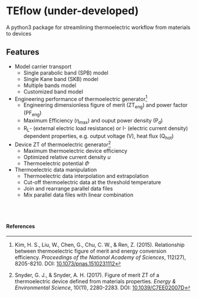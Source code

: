 # TEflow (under-developed)
A python3 package for streamlining thermoelectric workflow from materials to devices

## Features
- Model carrier transport
  - Single parabolic band (SPB) model
  - Single Kane band (SKB) model
  - Multiple bands model
  - Customized band model
- Engineering performance of thermoelectric generator[^1]
  - Engineering dimensionless figure of merit (ZT<sub>eng</sub>) and power factor (PF<sub>eng</sub>)
  - Maximum Efficiency (η<sub>max</sub>) and ouput power density (P<sub>d</sub>)
  - R<sub>L</sub>- (external electric load resistance) or I- (electric current density) dependent properties, e.g. output voltage (V), heat flux (Q<sub>hot</sub>)
- Device ZT of thermoelectric generator[^2]
  - Maximum thermoelectric device efficiency
  - Optimized relative current density $u$
  - Thermoelectric potential $\Phi$
- Thermoelectric data manipulation
  - Thermoelectric data interpolation and extrapolation
  - Cut-off thermoelectric data at the threshold temperature
  - Join and rearrange parallel data files
  - Mix parallel data files with linear combination

<br/><br/>
#### References

[^1]: Kim, H. S., Liu, W., Chen, G., Chu, C. W., & Ren, Z. (2015). Relationship between thermoelectric figure of merit and energy conversion efficiency. 
_Proceedings of the National Academy of Sciences_, 112(27), 8205-8210. DOI: [10.1073/pnas.1510231112](https://doi.org/10.1073/pnas.1510231112)

[^2]: Snyder, G. J., & Snyder, A. H. (2017). Figure of merit ZT of a thermoelectric device defined from materials properties. 
_Energy & Environmental Science_, 10(11), 2280-2283. DOI: [10.1039/C7EE02007D](https://doi.org/10.1039/C7EE02007D)
